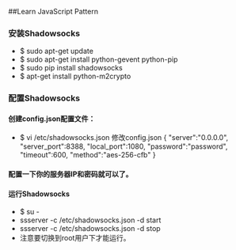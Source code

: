 ##Learn JavaScript Pattern
### 安装Shadowsocks
* $ sudo apt-get update
* $ sudo apt-get install python-gevent python-pip
* $ sudo pip install shadowsocks
* $ apt-get install python-m2crypto
### 配置Shadowsocks
#### 创建config.json配置文件：

* $ vi /etc/shadowsocks.json
    修改config.json
    {
        "server":"0.0.0.0",
        "server_port":8388,
        "local_port":1080,
        "password":"password",
        "timeout":600,
        "method":"aes-256-cfb"
    }
#### 配置一下你的服务器IP和密码就可以了。
#### 运行Shadowsocks

* $ su -
* ssserver -c /etc/shadowsocks.json -d start
* ssserver -c /etc/shadowsocks.json -d stop
* 注意要切换到root用户下才能运行。

